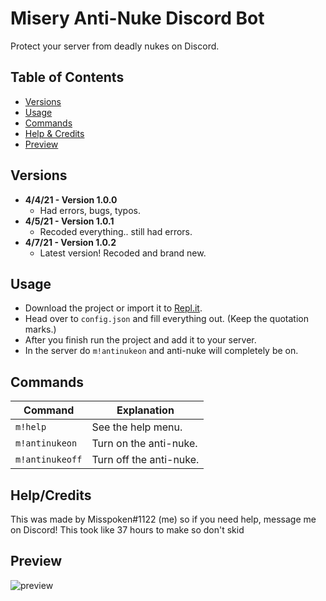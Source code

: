 # Misery Anti-Nuke Discord Bot
Protect your server from deadly nukes on Discord.

## Table of Contents
- [Versions](https://github.com/misspoken69/MiseryAntiNuke#Versions)
- [Usage](https://github.com/misspoken69/MiseryAntiNuke#Usage)
- [Commands](https://github.com/misspoken69/MiseryAntiNuke#Commands)
- [Help & Credits](https://github.com/misspoken69/MiseryAntiNuke#HelpCredits)
- [Preview](https://github.com/misspoken69/MiseryAntiNuke#Preview)

## Versions
- **4/4/21 - Version 1.0.0**
  - Had errors, bugs, typos.
- **4/5/21 - Version 1.0.1**
  - Recoded everything.. still had errors.
- **4/7/21 - Version 1.0.2**
  - Latest version! Recoded and brand new.

## Usage
- Download the project or import it to [Repl.it](https://replit.com/).
- Head over to `config.json` and fill everything out. (Keep the quotation marks.)
- After you finish run the project and add it to your server.
- In the server do `m!antinukeon` and anti-nuke will completely be on.

## Commands
|    Command     |       Explanation      |
| -------------- | ---------------------- |
| `m!help`       | See the help menu.     |
| `m!antinukeon` | Turn on the anti-nuke. |
| `m!antinukeoff`| Turn off the anti-nuke.|

## Help/Credits
This was made by Misspoken#1122 (me) so if you need help, message me on Discord! This took like 37 hours to make so don't skid

## Preview
![preview](https://cdn.discordapp.com/attachments/818542737808293930/829488795698462730/Misery.png)
